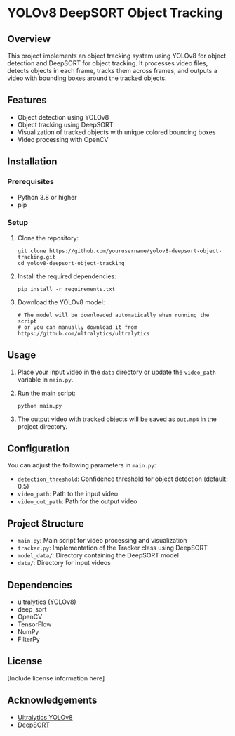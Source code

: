 # YOLOv8 DeepSORT Object Tracking

## Overview
This project implements an object tracking system using YOLOv8 for object detection and DeepSORT for object tracking. It processes video files, detects objects in each frame, tracks them across frames, and outputs a video with bounding boxes around the tracked objects.

## Features
- Object detection using YOLOv8
- Object tracking using DeepSORT
- Visualization of tracked objects with unique colored bounding boxes
- Video processing with OpenCV

## Installation

### Prerequisites
- Python 3.8 or higher
- pip

### Setup
1. Clone the repository:
   ```
   git clone https://github.com/yourusername/yolov8-deepsort-object-tracking.git
   cd yolov8-deepsort-object-tracking
   ```

2. Install the required dependencies:
   ```
   pip install -r requirements.txt
   ```

3. Download the YOLOv8 model:
   ```
   # The model will be downloaded automatically when running the script
   # or you can manually download it from https://github.com/ultralytics/ultralytics
   ```

## Usage
1. Place your input video in the `data` directory or update the `video_path` variable in `main.py`.

2. Run the main script:
   ```
   python main.py
   ```

3. The output video with tracked objects will be saved as `out.mp4` in the project directory.

## Configuration
You can adjust the following parameters in `main.py`:
- `detection_threshold`: Confidence threshold for object detection (default: 0.5)
- `video_path`: Path to the input video
- `video_out_path`: Path for the output video

## Project Structure
- `main.py`: Main script for video processing and visualization
- `tracker.py`: Implementation of the Tracker class using DeepSORT
- `model_data/`: Directory containing the DeepSORT model
- `data/`: Directory for input videos

## Dependencies
- ultralytics (YOLOv8)
- deep_sort
- OpenCV
- TensorFlow
- NumPy
- FilterPy

## License
[Include license information here]

## Acknowledgements
- [Ultralytics YOLOv8](https://github.com/ultralytics/ultralytics)
- [DeepSORT](https://github.com/nwojke/deep_sort)
